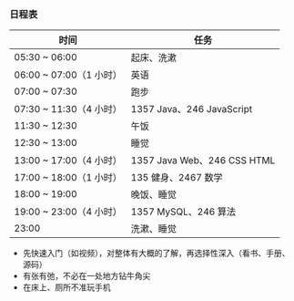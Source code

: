 ### 日程表

| 时间                    | 任务                        |
| ----------------------- | --------------------------- |
| 05:30 ~ 06:00           | 起床、洗漱                  |
| 06:00 ~ 07:00（1 小时） | 英语                        |
| 07:00 ~ 07:30           | 跑步                        |
| 07:30 ~ 11:30（4 小时） | 1357 Java、246 JavaScript   |
| 11:30 ~ 12:30           | 午饭                        |
| 12:30 ~ 13:00           | 睡觉                        |
| 13:00 ~ 17:00（4 小时） | 1357 Java Web、246 CSS HTML |
| 17:00 ~ 18:00（1 小时） | 135 健身、2467 数学         |
| 18:00 ~ 19:00           | 晚饭、睡觉                  |
| 19:00 ~ 23:00（4 小时） | 1357 MySQL、246 算法        |
| 23:00                   | 洗漱、睡觉                  |

* 先快速入门（如视频），对整体有大概的了解，再选择性深入（看书、手册、源码）
* 有张有弛，不必在一处地方钻牛角尖
* 在床上、厕所不准玩手机